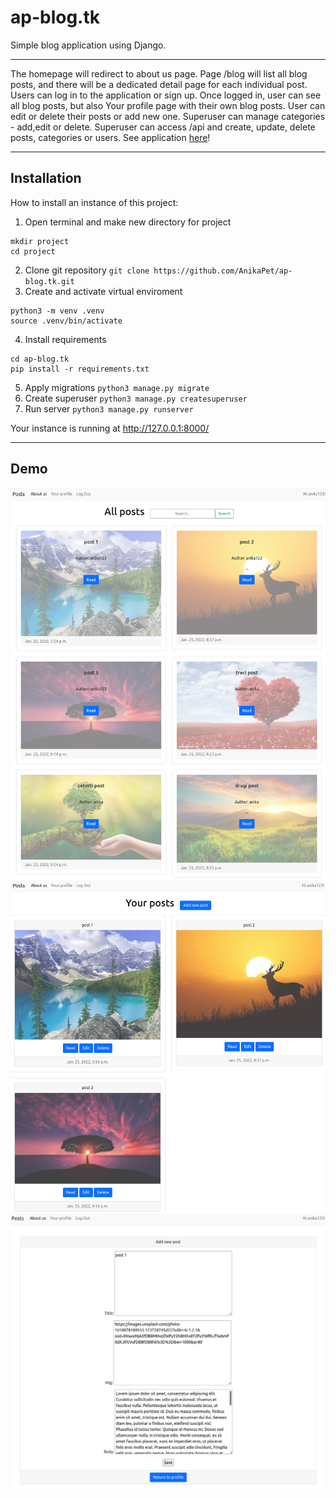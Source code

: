 # ap-blog.tk

Simple blog application using Django. 
***
The homepage will redirect to about us page. Page /blog will list all blog posts, and there will be a dedicated detail page for each individual post.
Users can log in to the application or sign up. Once logged in, user can see all blog posts, but also Your profile page with their own blog posts. User can edit or delete their posts or add new one. Superuser can manage categories - add,edit or delete. 
Superuser can access /api and create, update, delete posts, categories or users.
See application [here](https://ap-blog.tk/)!
***
Installation
---
How to install an instance of this project:
1. Open terminal and make new directory for project 
```
mkdir project 
cd project
```
2. Clone git repository `git clone https://github.com/AnikaPet/ap-blog.tk.git`
3. Create and activate virtual enviroment
```
python3 -m venv .venv
source .venv/bin/activate
```
4. Install requirements
```
cd ap-blog.tk
pip install -r requirements.txt
```
5. Apply migrations `python3 manage.py migrate`
6. Create superuser `python3 manage.py createsuperuser`
7. Run server `python3 manage.py runserver`

Your instance is running at http://127.0.0.1:8000/
***
Demo
---
![Alt text](/scr1.png?raw=true "Page that lists all blog posts.")
![Alt text](/scr2.png?raw=true "Your profile page.")
![Alt text](/scr3.png?raw=true "Add new blog post.")
